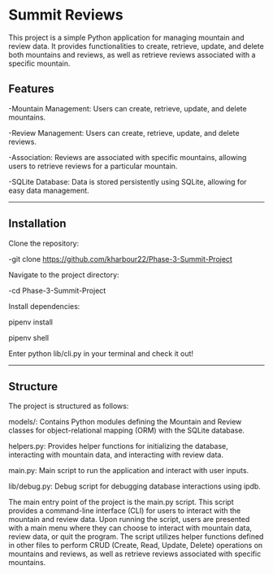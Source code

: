# Summit Reviews

This project is a simple Python application for managing mountain and review data. It provides functionalities to create, retrieve, update, and delete both mountains and reviews, as well as retrieve reviews associated with a specific mountain.

## Features

-Mountain Management: Users can create, retrieve, update, and delete mountains.

-Review Management: Users can create, retrieve, update, and delete reviews.

-Association: Reviews are associated with specific mountains, allowing users to retrieve reviews for a particular mountain.

-SQLite Database: Data is stored persistently using SQLite, allowing for easy data management.

---

## Installation

Clone the repository:

-git clone https://github.com/kharbour22/Phase-3-Summit-Project

Navigate to the project directory:

-cd Phase-3-Summit-Project


Install dependencies:

pipenv install

pipenv shell

Enter python lib/cli.py in your terminal and check it out!

---

## Structure

The project is structured as follows:

models/: Contains Python modules defining the Mountain and Review classes for object-relational mapping (ORM) with the SQLite database.

helpers.py: Provides helper functions for initializing the database, interacting with mountain data, and interacting with review data.

main.py: Main script to run the application and interact with user inputs.

lib/debug.py: Debug script for debugging database interactions using ipdb.

The main entry point of the project is the main.py script. This script provides a command-line interface (CLI) for users to interact with the mountain and review data. Upon running the script, users are presented with a main menu where they can choose to interact with mountain data, review data, or quit the program. The script utilizes helper functions defined in other files to perform CRUD (Create, Read, Update, Delete) operations on mountains and reviews, as well as retrieve reviews associated with specific mountains.



